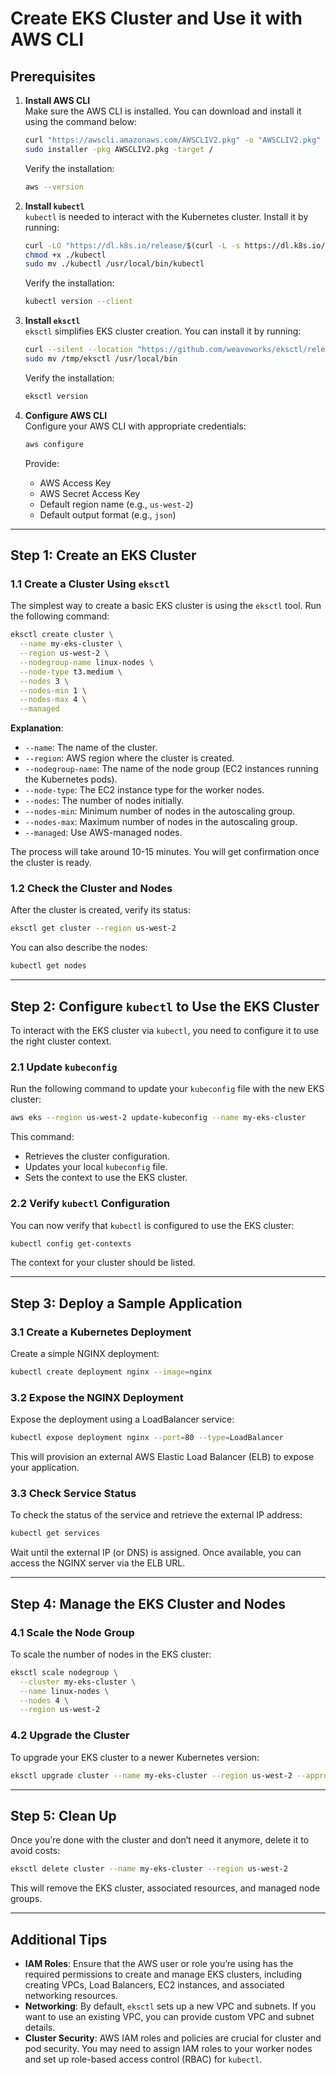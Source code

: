 
# Create EKS Cluster and Use it with AWS CLI

## Prerequisites

1. **Install AWS CLI**  
   Make sure the AWS CLI is installed. You can download and install it using the command below:
   
   ```bash
   curl "https://awscli.amazonaws.com/AWSCLIV2.pkg" -o "AWSCLIV2.pkg"
   sudo installer -pkg AWSCLIV2.pkg -target /
   ```

   Verify the installation:
   ```bash
   aws --version
   ```

2. **Install `kubectl`**  
   `kubectl` is needed to interact with the Kubernetes cluster. Install it by running:

   ```bash
   curl -LO "https://dl.k8s.io/release/$(curl -L -s https://dl.k8s.io/release/stable.txt)/bin/linux/amd64/kubectl"
   chmod +x ./kubectl
   sudo mv ./kubectl /usr/local/bin/kubectl
   ```

   Verify the installation:
   ```bash
   kubectl version --client
   ```

3. **Install `eksctl`**  
   `eksctl` simplifies EKS cluster creation. You can install it by running:

   ```bash
   curl --silent --location "https://github.com/weaveworks/eksctl/releases/latest/download/eksctl_$(uname -s)_amd64.tar.gz" | tar xz -C /tmp
   sudo mv /tmp/eksctl /usr/local/bin
   ```

   Verify the installation:
   ```bash
   eksctl version
   ```

4. **Configure AWS CLI**  
   Configure your AWS CLI with appropriate credentials:

   ```bash
   aws configure
   ```

   Provide:
   - AWS Access Key
   - AWS Secret Access Key
   - Default region name (e.g., `us-west-2`)
   - Default output format (e.g., `json`)

---

## Step 1: Create an EKS Cluster

### 1.1 Create a Cluster Using `eksctl`

The simplest way to create a basic EKS cluster is using the `eksctl` tool. Run the following command:

```bash
eksctl create cluster \
  --name my-eks-cluster \
  --region us-west-2 \
  --nodegroup-name linux-nodes \
  --node-type t3.medium \
  --nodes 3 \
  --nodes-min 1 \
  --nodes-max 4 \
  --managed
```

**Explanation**:
- `--name`: The name of the cluster.
- `--region`: AWS region where the cluster is created.
- `--nodegroup-name`: The name of the node group (EC2 instances running the Kubernetes pods).
- `--node-type`: The EC2 instance type for the worker nodes.
- `--nodes`: The number of nodes initially.
- `--nodes-min`: Minimum number of nodes in the autoscaling group.
- `--nodes-max`: Maximum number of nodes in the autoscaling group.
- `--managed`: Use AWS-managed nodes.

The process will take around 10-15 minutes. You will get confirmation once the cluster is ready.

### 1.2 Check the Cluster and Nodes

After the cluster is created, verify its status:

```bash
eksctl get cluster --region us-west-2
```

You can also describe the nodes:

```bash
kubectl get nodes
```

---

## Step 2: Configure `kubectl` to Use the EKS Cluster

To interact with the EKS cluster via `kubectl`, you need to configure it to use the right cluster context.

### 2.1 Update `kubeconfig`

Run the following command to update your `kubeconfig` file with the new EKS cluster:

```bash
aws eks --region us-west-2 update-kubeconfig --name my-eks-cluster
```

This command:
- Retrieves the cluster configuration.
- Updates your local `kubeconfig` file.
- Sets the context to use the EKS cluster.

### 2.2 Verify `kubectl` Configuration

You can now verify that `kubectl` is configured to use the EKS cluster:

```bash
kubectl config get-contexts
```

The context for your cluster should be listed.

---

## Step 3: Deploy a Sample Application

### 3.1 Create a Kubernetes Deployment

Create a simple NGINX deployment:

```bash
kubectl create deployment nginx --image=nginx
```

### 3.2 Expose the NGINX Deployment

Expose the deployment using a LoadBalancer service:

```bash
kubectl expose deployment nginx --port=80 --type=LoadBalancer
```

This will provision an external AWS Elastic Load Balancer (ELB) to expose your application.

### 3.3 Check Service Status

To check the status of the service and retrieve the external IP address:

```bash
kubectl get services
```

Wait until the external IP (or DNS) is assigned. Once available, you can access the NGINX server via the ELB URL.

---

## Step 4: Manage the EKS Cluster and Nodes

### 4.1 Scale the Node Group

To scale the number of nodes in the EKS cluster:

```bash
eksctl scale nodegroup \
  --cluster my-eks-cluster \
  --name linux-nodes \
  --nodes 4 \
  --region us-west-2
```

### 4.2 Upgrade the Cluster

To upgrade your EKS cluster to a newer Kubernetes version:

```bash
eksctl upgrade cluster --name my-eks-cluster --region us-west-2 --approve
```

---

## Step 5: Clean Up

Once you’re done with the cluster and don’t need it anymore, delete it to avoid costs:

```bash
eksctl delete cluster --name my-eks-cluster --region us-west-2
```

This will remove the EKS cluster, associated resources, and managed node groups.

---

## Additional Tips

- **IAM Roles**: Ensure that the AWS user or role you’re using has the required permissions to create and manage EKS clusters, including creating VPCs, Load Balancers, EC2 instances, and associated networking resources.
- **Networking**: By default, `eksctl` sets up a new VPC and subnets. If you want to use an existing VPC, you can provide custom VPC and subnet details.
- **Cluster Security**: AWS IAM roles and policies are crucial for cluster and pod security. You may need to assign IAM roles to your worker nodes and set up role-based access control (RBAC) for `kubectl`.
